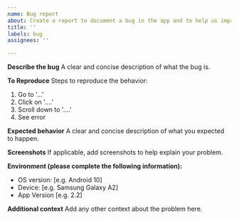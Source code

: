 ```yaml
---
name: Bug report
about: Create a report to document a bug in the app and to help us improve
title: ''
labels: bug
assignees: ''

---
```


**Describe the bug**
A clear and concise description of what the bug is.

**To Reproduce**
Steps to reproduce the behavior:
1. Go to '...'
2. Click on '....'
3. Scroll down to '....'
4. See error

**Expected behavior**
A clear and concise description of what you expected to happen.

**Screenshots**
If applicable, add screenshots to help explain your problem.

**Environment (please complete the following information):**
 - OS version: [e.g. Android 10]
 - Device: [e.g. Samsung Galaxy A2]
 - App Version [e.g. 2.2]

**Additional context**
Add any other context about the problem here.
